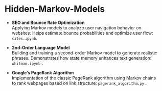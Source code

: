 # Hidden-Markov-Models

- **SEO and Bounce Rate Optimization**  
  Applying Markov models to analyze user navigation behavior on websites. Helps estimate bounce probabilities and optimize user flow: `sites.ipynb`.

- **2nd-Order Language Model**  
  Building and training a second-order Markov model to generate realistic phrases. Demonstrates how state memory enhances text generation: `whitman.ipynb` .

- **Google’s PageRank Algorithm**  
  Implementation of the classic PageRank algorithm using Markov chains to rank webpages based on link structure: `pagerank_algorithm.py` .

